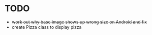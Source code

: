 # TODO

  + ~~work out why base image shows up wrong size on Android and fix~~
  + create Pizza class to display pizza